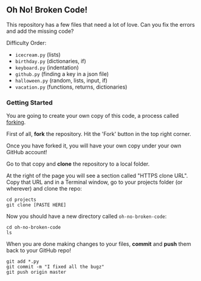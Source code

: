 ## Oh No! Broken Code!

This repository has a few files that need a lot of love. Can you fix the errors and add the missing code?

Difficulty Order:

* `icecream.py` (lists)
* `birthday.py` (dictionaries, if)
* `keyboard.py` (indentation)
* `github.py` (finding a key in a json file)
* `halloween.py` (random, lists, input, if)
* `vacation.py` (functions, returns, dictionaries)

### Getting Started

You are going to create your own copy of this code, a process called [forking](https://help.github.com/articles/fork-a-repo/).

First of all, **fork** the repository. Hit the 'Fork' button in the top right corner.

Once you have forked it, you will have your own copy under your own GitHub account!

Go to that copy and **clone** the repository to a local folder.

At the right of the page you will see a section called "HTTPS clone URL". Copy that URL and in a Terminal window, go to your projects folder (or wherever) and clone the repo:

```
cd projects
git clone [PASTE HERE]
```

Now you should have a new directory called `oh-no-broken-code`:

```
cd oh-no-broken-code
ls
```

When you are done making changes to your files, **commit** and **push** them back to your GitHub repo!

```
git add *.py
git commit -m "I fixed all the bugz"
git push origin master
```
